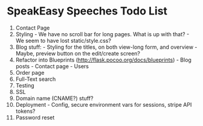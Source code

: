 SpeakEasy Speeches Todo List
============================

  1. Contact Page
  2. Styling
    - We have no scroll bar for long pages. What is up with that?
    - We seem to have lost static/style.css?
  3. Blog stuff:
    - Styling for the titles, on both view-long form, and overview
    - Maybe, preview button on the edit/create screen?
  4. Refactor into Blueprints (http://flask.pocoo.org/docs/blueprints)
    - Blog posts
    - Contact page
    - Users
  5. Order page
  6. Full-Text search
  7. Testing
  8. SSL
  9. Domain name (CNAME?) stuff?
  10. Deployment
    - Config, secure environment vars for sessions, stripe API tokens?
  11. Password reset
